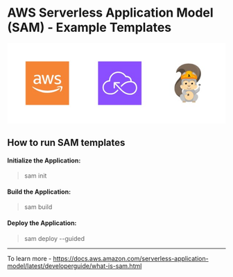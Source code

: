 # AWS Serverless Application Model (SAM) - Example Templates

![AWS SAM Logo](AWS-SAM.jpg)

## How to run SAM templates

#### Initialize the Application:
> sam init

#### Build the Application:
> sam build

#### Deploy the Application:
> sam deploy --guided

-----

To learn more - https://docs.aws.amazon.com/serverless-application-model/latest/developerguide/what-is-sam.html